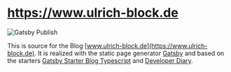 # https://www.ulrich-block.de

![Gatsby Publish](https://github.com/ulrichblock/www.ulrich-block.de/workflows/Gatsby%20Publish/badge.svg?branch=master)

This is source for the Blog [www.ulrich-block.de](https://www.ulrich-block.de).
It is realized with the static page generator [Gatsby](https://www.gatsbyjs.org/) and based on the starters [Gatsby Starter Blog Typescript](https://github.com/gperl27/Gatsby-Starter-Blog-Typescript) and [Developer Diary](https://www.gatsbyjs.org/starters/willjw3/gatsby-starter-developer-diary/).

